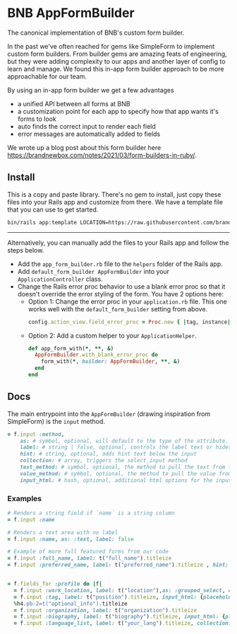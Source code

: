 # BNB AppFormBuilder

The canonical implementation of BNB's custom form builder.

In the past we've often reached for gems like SimpleForm to implement custom form builders. From builder gems are amazing feats of engineering, but they were adding complexity to our apps and another layer of config to learn and manage. We found this in-app form builder approach to be more approachable for our team.

By using an in-app form builder we get a few advantages
- a unified API between all forms at BNB
- a customization point for each app to specify how that app wants it's forms to look
- auto finds the correct input to render each field
- error messages are automatically added to fields


We wrote up a blog post about this form builder here https://brandnewbox.com/notes/2021/03/form-builders-in-ruby/.


## Install

This is a copy and paste library. There's no gem to install, just copy these files into your Rails app and customize from there. We have a template file that you can use to get started.

```bash
bin/rails app:template LOCATION=https://raw.githubusercontent.com/brandnewbox/app-form-builder/main/template.rb
```
---

Alternatively, you can manually add the files to your Rails app and follow the steps below.

- Add the `app_form_builder.rb` file to the `helpers` folder of the Rails app.
- Add `default_form_builder AppFormBuilder` into your `ApplicationController` class.
- Change the Rails error proc behavior to use a blank error proc so that it doesn't override the error styling of the form. You have 2 options here:
  - Option 1: Change the error proc in your `application.rb` file. This one works well with the `default_form_builder` setting from above.
    ```ruby
    config.action_view.field_error_proc = Proc.new { |tag, instance| tag }
    ```
  - Option 2: Add a custom helper to your `ApplicationHelper`.
    ```ruby
    def app_form_with(*, **, &)
      AppFormBuilder.with_blank_error_proc do
        form_with(*, builder: AppFormBuilder, **, &)
      end
    end
    ```

## Docs

The main entrypoint into the `AppFormBuilder` (drawing inspiration from SimpleForm) is the `input` method.

```ruby
= f.input :method,
    as: # symbol, optional, will default to the type of the attribute. calls #{as}_input in the form builder
    label: # string | false, optional, controls the label text or hides the label
    hint: # string, optional, adds hint text below the input
    collection: # array, triggers the select_input method
    text_method: # symbol, optional, the method to pull the text from the collection
    value_method: # symbol, optional, the method to pull the value from the collection
    input_html: # hash, optional, additional html options for the input. Most inputs accept this and try to intelligently merge existing options with customizations
```

### Examples

```ruby
# Renders a string field if `name` is a string column
= f.input :name
```

```ruby
# Renders a text area with no label
= f.input :name, as: :text, label: false
```

```ruby
# Example of more full featured forms from our code
= f.input :full_name, label: t("full_name").titleize
= f.input :preferred_name, label: t("preferred_name").titleize , hint: t("preferred_name_hint")


= f.fields_for :profile do |f|
  = f.input :work_location, label: t("location"),as: :grouped_select, collection: Profile::WORK_LOCATIONS, group_method: :last, include_blank: t("select_state").titleize, input_html: {style: "color: #808080;"}
  = f.input :tag, label: t("position").titleize, input_html: {placeholder: t("enter_position")}, hint: t("enter_position_long")
  %h4.pb-2=t("optional_info").titleize
  = f.input :organization, label: t("organization").titleize
  = f.input :biography, label: t("biography").titleize, input_html: {placeholder: t("biography_hint")}
  = f.input :language_list, label: t("your_lang").titleize, collection: User::LANGUAGES, input_html: { multiple: true, data:{ controller: "tag", placeholder: t("select_language").titleize } }
```


